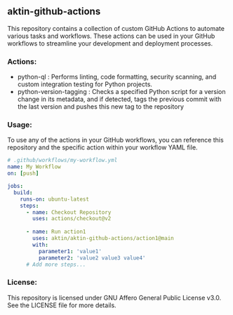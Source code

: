 ## aktin-github-actions
This repository contains a collection of custom GitHub Actions to automate various tasks and workflows. These actions can be used in your GitHub workflows to streamline your development and deployment processes.

### Actions:

- python-ql : Performs linting, code formatting, security scanning, and custom integration testing for Python projects.
- python-version-tagging : Checks a specified Python script for a version change in its metadata, and if detected, tags the previous commit with the last version and pushes this new tag to the repository

### Usage:

To use any of the actions in your GitHub workflows, you can reference this repository and the specific action within your workflow YAML file.

```yaml
# .github/workflows/my-workflow.yml
name: My Workflow
on: [push]

jobs:
  build:
    runs-on: ubuntu-latest
    steps:
      - name: Checkout Repository
        uses: actions/checkout@v2
      
      - name: Run action1
        uses: aktin/aktin-github-actions/action1@main
        with:
          parameter1: 'value1'
          parameter2: 'value2 value3 value4'
      # Add more steps...
```      

### License:

This repository is licensed under GNU Affero General Public License v3.0. See the LICENSE file for more details.
